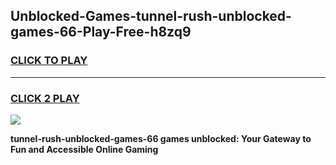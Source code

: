 
## Unblocked-Games-tunnel-rush-unblocked-games-66-Play-Free-h8zq9
<h3>
<a href="https://premium76.site?title=tunnel-rush-unblocked-games-66&ref=20M">CLICK TO PLAY</a></h3>
<hr>

<h3>
<a href="https://premium76.site?title=tunnel-rush-unblocked-games-66&ref=20M">CLICK 2 PLAY</a>
  
</h3>

<a href="https://premium76.site?title=tunnel-rush-unblocked-games-66&ref=19M"><img src="https://clearcache.store/games.png"></a>


**tunnel-rush-unblocked-games-66 games unblocked: Your Gateway to Fun and Accessible Online Gaming**
